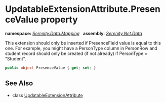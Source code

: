 # UpdatableExtensionAttribute.PresenceValue property
**namespace:** *[Serenity.Data.Mapping](../../README.md#serenity.data.mapping-namespace)*   **assembly**: *[Serenity.Net.Data](../../README.md)*

This extension should only be inserted if PresenceField value is equal to this one. For example, you might have a PersonType column in PersonRow and student record should only be created (if not already) if PersonType = "Student".

```csharp
public object PresenceValue { get; set; }
```

## See Also

* class [UpdatableExtensionAttribute](../UpdatableExtensionAttribute.md)